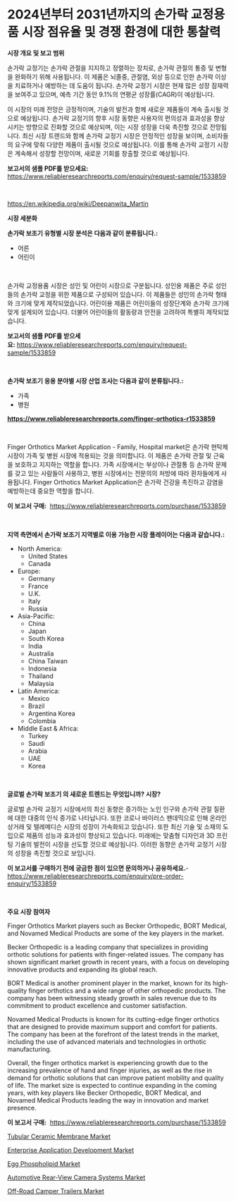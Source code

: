 <p><h1>2024년부터 2031년까지의 손가락 교정용품 시장 점유율 및 경쟁 환경에 대한 통찰력</h1></p><p><strong>시장 개요 및 보고 범위</strong></p>
<p><p>손가락 교정기는 손가락 관절을 지지하고 정렬하는 장치로, 손가락 관절의 통증 및 변형을 완화하기 위해 사용됩니다. 이 제품은 뇌졸중, 관절염, 외상 등으로 인한 손가락 이상을 치료하거나 예방하는 데 도움이 됩니다. 손가락 교정기 시장은 현재 많은 성장 잠재력을 보여주고 있으며, 예측 기간 동안 9.1%의 연평균 성장률(CAGR)이 예상됩니다. </p><p>이 시장의 미래 전망은 긍정적이며, 기술의 발전과 함께 새로운 제품들이 계속 출시될 것으로 예상됩니다. 손가락 교정기의 향후 시장 동향은 사용자의 편의성과 효과성을 향상시키는 방향으로 진화할 것으로 예상되며, 이는 시장 성장을 더욱 촉진할 것으로 전망됩니다. 최신 시장 트렌드와 함께 손가락 교정기 시장은 안정적인 성장을 보이며, 소비자들의 요구에 맞춰 다양한 제품이 출시될 것으로 예상됩니다. 이를 통해 손가락 교정기 시장은 계속해서 성장할 전망이며, 새로운 기회를 창출할 것으로 예상됩니다.</p></p>
<p><strong>보고서의 샘플 PDF를 받으세요:</strong> <a href="https://www.reliableresearchreports.com/enquiry/request-sample/1533859">https://www.reliableresearchreports.com/enquiry/request-sample/1533859</a></p>
<p>&nbsp;</p>
<p><a href="https://en.wikipedia.org/wiki/Deepanwita_Martin">https://en.wikipedia.org/wiki/Deepanwita_Martin</a></p>
<p><strong>시장 세분화</strong></p>
<p><strong>손가락 보조기 유형별 시장 분석은 다음과 같이 분류됩니다.:</strong></p>
<p><ul><li>어른</li><li>어린이</li></ul></p>
<p>&nbsp;</p>
<p><p>손가락 교정용품 시장은 성인 및 어린이 시장으로 구분됩니다. 성인용 제품은 주로 성인들의 손가락 교정을 위한 제품으로 구성되어 있습니다. 이 제품들은 성인의 손가락 형태와 크기에 맞게 제작되었습니다. 어린이용 제품은 어린이들의 성장단계와 손가락 크기에 맞게 설계되어 있습니다. 더불어 어린이들의 활동량과 안전을 고려하여 특별히 제작되었습니다.</p></p>
<p><strong>보고서의 샘플 PDF를 받으세요:</strong>&nbsp;<a href="https://www.reliableresearchreports.com/enquiry/request-sample/1533859">https://www.reliableresearchreports.com/enquiry/request-sample/1533859</a></p>
<p>&nbsp;</p>
<p><strong> 손가락 보조기 응용 분야별 시장 산업 조사는 다음과 같이 분류됩니다.:</strong></p>
<p><ul><li>가족</li><li>병원</li></ul></p>
<p><strong><a href="https://www.reliableresearchreports.com/finger-orthotics-r1533859">https://www.reliableresearchreports.com/finger-orthotics-r1533859</a></strong></p>
<p>&nbsp;</p>
<p><p>Finger Orthotics Market Application - Family, Hospital market은 손가락 현탁제 시장이 가족 및 병원 시장에 적용되는 것을 의미합니다. 이 제품은 손가락 관절 및 근육을 보호하고 지지하는 역할을 합니다. 가족 시장에서는 부상이나 관절통 등 손가락 문제를 갖고 있는 사람들이 사용하고, 병원 시장에서는 전문의의 처방에 따라 환자들에게 사용됩니다. Finger Orthotics Market Application은 손가락 건강을 촉진하고 감염을 예방하는데 중요한 역할을 합니다.</p></p>
<p><strong>이 보고서 구매:</strong>&nbsp; <a href="https://www.reliableresearchreports.com/purchase/1533859">https://www.reliableresearchreports.com/purchase/1533859</a></p>
<p>&nbsp;</p>
<p><strong>지역 측면에서 손가락 보조기 지역별로 이용 가능한 시장 플레이어는 다음과 같습니다.:</strong></p>
<p><ul>
    <li>
        North America:
        <ul>
            <li>United States</li>
            <li>Canada</li>
        </ul>
    </li>
    <li>
        Europe:
        <ul>
            <li>Germany</li>
            <li>France</li>
            <li>U.K.</li>
            <li>Italy</li>
            <li>Russia</li>
        </ul>
    </li>
    <li>
        Asia-Pacific:
        <ul>
            <li>China</li>
            <li>Japan</li>
            <li>South Korea</li>
            <li>India</li>
            <li>Australia</li>
            <li>China Taiwan</li>
            <li>Indonesia</li>
            <li>Thailand</li>
            <li>Malaysia</li>
        </ul>
    </li>
    <li>
        Latin America:
        <ul>
            <li>Mexico</li>
            <li>Brazil</li>
            <li>Argentina Korea</li>
            <li>Colombia</li>
        </ul>
    </li>
    <li>
        Middle East & Africa:
        <ul>
            <li>Turkey</li>
            <li>Saudi</li>
            <li>Arabia</li>
            <li>UAE</li>
            <li>Korea</li>
        </ul>
    </li>
    </ul></p>
<p>&nbsp;</p>
<p><strong>글로벌 손가락 보조기 의 새로운 트렌드는 무엇입니까? 시장?</strong></p>
<p><p>글로벌 손가락 교정기 시장에서의 최신 동향은 증가하는 노인 인구와 손가락 관절 질환에 대한 대중의 인식 증가로 나타납니다. 또한 코로나 바이러스 팬데믹으로 인해 온라인 상거래 및 텔레메디슨 시장의 성장이 가속화되고 있습니다. 또한 최신 기술 및 소재의 도입으로 제품의 성능과 효과성이 향상되고 있습니다. 미래에는 맞춤형 디자인과 3D 프린팅 기술의 발전이 시장을 선도할 것으로 예상됩니다. 이러한 동향은 손가락 교정기 시장의 성장을 촉진할 것으로 보입니다.</p></p>
<p><strong>이 보고서를 구매하기 전에 궁금한 점이 있으면 문의하거나 공유하세요.</strong>- <a href="https://www.reliableresearchreports.com/enquiry/pre-order-enquiry/1533859">https://www.reliableresearchreports.com/enquiry/pre-order-enquiry/1533859</a></p>
<p>&nbsp;</p>
<p><strong>주요 시장 참여자</strong></p>
<p><p>Finger Orthotics Market players such as Becker Orthopedic, BORT Medical, and Novamed Medical Products are some of the key players in the market. </p><p>Becker Orthopedic is a leading company that specializes in providing orthotic solutions for patients with finger-related issues. The company has shown significant market growth in recent years, with a focus on developing innovative products and expanding its global reach. </p><p>BORT Medical is another prominent player in the market, known for its high-quality finger orthotics and a wide range of other orthopedic products. The company has been witnessing steady growth in sales revenue due to its commitment to product excellence and customer satisfaction.</p><p>Novamed Medical Products is known for its cutting-edge finger orthotics that are designed to provide maximum support and comfort for patients. The company has been at the forefront of the latest trends in the market, including the use of advanced materials and technologies in orthotic manufacturing.</p><p>Overall, the finger orthotics market is experiencing growth due to the increasing prevalence of hand and finger injuries, as well as the rise in demand for orthotic solutions that can improve patient mobility and quality of life. The market size is expected to continue expanding in the coming years, with key players like Becker Orthopedic, BORT Medical, and Novamed Medical Products leading the way in innovation and market presence.</p></p>
<p><strong>이 보고서 구매:</strong>&nbsp;&nbsp;<a href="https://www.reliableresearchreports.com/purchase/1533859">https://www.reliableresearchreports.com/purchase/1533859</a></p>
<p><p><a href="https://medium.com/@susanabraun1964/global-tubular-ceramic-membrane-industry-types-applications-market-players-regional-growth-0a0d9c47a37f">Tubular Ceramic Membrane Market</a></p><p><a href="https://issuu.com/reportprime-2/docs/enterprise-application-development-market-size-203">Enterprise Application Development Market</a></p><p><a href="https://medium.com/@sofyanbudiaman1_67863/exploring-egg-phospholipid-market-dynamics-global-trends-and-future-growth-prospects-2024-2031-1f4cfdc4c629">Egg Phospholipid Market</a></p><p><a href="https://github.com/jackCarlson644/Market-Research-Report-List-1/blob/main/automotive-rear-view-camera-systems-market.md">Automotive Rear-View Camera Systems Market</a></p><p><a href="https://github.com/smithy59/Market-Research-Report-List-1/blob/main/off-road-camper-trailers-market.md">Off-Road Camper Trailers Market</a></p></p>